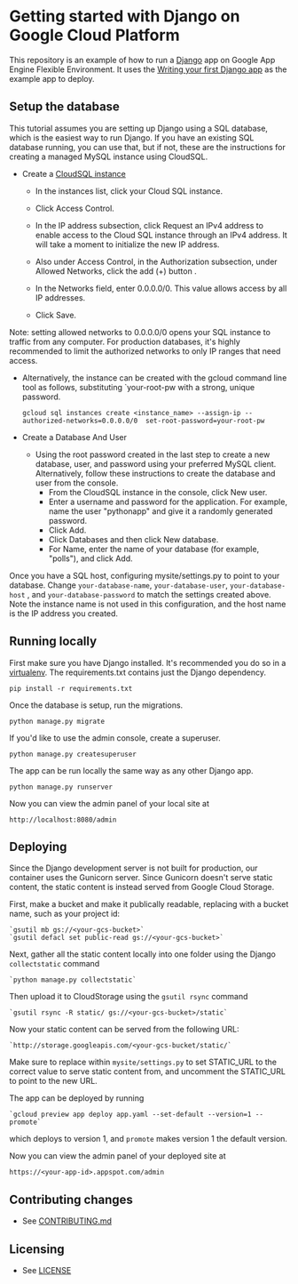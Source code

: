 # Getting started with Django on Google Cloud Platform

This repository is an example of how to run a [Django](https://www.djangoproject.com/) 
app on Google App Engine Flexible Environment. It uses the [Writing your first Django app](https://docs.djangoproject.com/en/1.9/intro/tutorial01/) as the example app to deploy.


## Setup the database

This tutorial assumes you are setting up Django using a SQL database, which is the easiest way to run Django. If you have an existing SQL database running, you can use that, but if not, these are the instructions for creating a managed MySQL instance using CloudSQL.


* Create a [CloudSQL instance](https://console.cloud.google.com/project/_/sql/create)

    * In the instances list, click your Cloud SQL instance.

    * Click Access Control.

    * In the IP address subsection, click Request an IPv4 address to enable access to the Cloud SQL instance through an 
    IPv4 address. It will take a moment to initialize the new IP address.

    * Also under Access Control, in the Authorization subsection, under Allowed Networks, click the add (+) button .

    * In the Networks field, enter 0.0.0.0/0. This value allows access by all IP addresses.

    * Click Save.

Note: setting allowed networks to 0.0.0.0/0 opens your SQL instance to traffic from any computer. For production databases, it's highly recommended to limit the authorized networks to only IP ranges that need  access.

* Alternatively, the instance can be created with the gcloud command line tool as follows, substituting `your-root-pw
 with a strong, unique password.

    `gcloud sql instances create <instance_name> --assign-ip --authorized-networks=0.0.0.0/0  set-root-password=your-root-pw`

* Create a Database And User

    * Using the root password created in the last step to create a new database, user, and password using your preferred MySQL client. Alternatively, follow these instructions to create the database and user from the console.
        * From the CloudSQL instance in the console,  click New user.
        * Enter a username and password for the application. For example, name the user "pythonapp" and give it a randomly 
       generated password.
        * Click Add.
        * Click Databases and then click New database.
        * For Name, enter the name of your database (for example, "polls"), and click Add.

Once you have a SQL host, configuring mysite/settings.py to point to your database. Change `your-database-name`, 
`your-database-user`, `your-database-host` , and `your-database-password` to match the settings created above. Note the 
instance name is not used in this configuration, and the host name is the IP address you created.

## Running locally

First make sure you have Django installed. It's recommended you do so in a 
[virtualenv](https://virtualenv.pypa.io/en/latest/). The requirements.txt
contains just the Django dependency.

`pip install -r requirements.txt`

Once the database is setup, run the migrations.

`python manage.py migrate`

If you'd like to use the admin console, create a superuser.

`python manage.py createsuperuser`

The app can be run locally the same way as any other Django app. 

`python manage.py runserver`

Now you can view the admin panel of your local site at

`http://localhost:8080/admin`

## Deploying

Since the Django development server is not built for production, our container uses the Gunicorn server. Since Gunicorn doesn't serve static content,
the static content is instead served from Google Cloud Storage.

First, make a bucket and make it publically readable, replacing <your-gcs-bucket> with a bucket name, such as your project id:

    `gsutil mb gs://<your-gcs-bucket>`
    `gsutil defacl set public-read gs://<your-gcs-bucket>`

Next, gather all the static content locally into one folder using the Django `collectstatic` command

    `python manage.py collectstatic`

Then upload it to CloudStorage using the `gsutil rsync` command

    `gsutil rsync -R static/ gs://<your-gcs-bucket>/static` 

Now your static content can be served from the following URL:

    `http://storage.googleapis.com/<your-gcs-bucket/static/`

Make sure to replace <your-cloud-bucket> within `mysite/settings.py` to set STATIC_URL to the correct value to serve static content from, and
uncomment the STATIC_URL to point to the new URL.

The app can be deployed by running

    `gcloud preview app deploy app.yaml --set-default --version=1 --promote`
    
which deploys to version 1, and `promote` makes version 1 the default version.

Now you can view the admin panel of your deployed site at

`https://<your-app-id>.appspot.com/admin`

## Contributing changes

* See [CONTRIBUTING.md](CONTRIBUTING.md)


## Licensing

* See [LICENSE](LICENSE)
